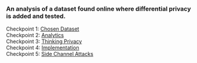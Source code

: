 ### An analysis of a dataset found online where differential privacy is added and tested.

Checkpoint 1: [Chosen Dataset](https://docs.google.com/presentation/d/1zkY6Cu8FkYwGhZYJypehZBZI59sw2cPeuSEjYKFxDxE/edit?usp=sharing) <br>
Checkpoint 2: [Analytics](https://docs.google.com/presentation/d/16Ct2bTrywI7F9S2ZsAWOTby2zS-OhFIc6SdT2g34gFQ/edit?usp=sharing) <br>
Checkpoint 3: [Thinking Privacy](https://docs.google.com/presentation/d/19ncXUkU6ywCAf1zbzGgUlVX2CuC8L7HMbbETAiNYa9A/edit?usp=sharing) <br>
Checkpoint 4: [Implementation](https://docs.google.com/presentation/d/15vhQMmu31C9Et2z4PGXz9lqhsCo3gcjipbRGE-8L66M/edit?usp=sharing) <br>
Checkpoint 5: [Side Channel Attacks](https://docs.google.com/presentation/d/1ogU-mmlfFpTqlXXEEk1TqszZjGVcGBEAwZEwJxr39J8/edit?usp=sharing) <br>

